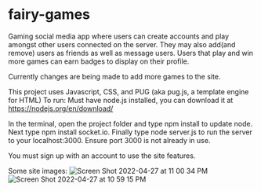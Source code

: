 # fairy-games
Gaming social media app where users can create accounts and play amongst other users connected on the server. They may also add(and remove) users as friends as well as message users. Users that play and win more games can earn badges to display on their profile.

Currently changes are being made to add more games to the site.

This project uses Javascript, CSS, and PUG (aka pug.js, a template engine for HTML) To run: Must have node.js installed, you can download it at https://nodejs.org/en/download/

In the terminal, open the project folder and type npm install to update node. Next type npm install socket.io. Finally type node server.js to run the server to your localhost:3000. Ensure port 3000 is not already in use. 

You must sign up with an account to use the site features.

Some site images:
![Screen Shot 2022-04-27 at 11 00 34 PM](https://user-images.githubusercontent.com/58537880/165667996-82195515-17ab-47b3-b7bc-e9e17d26fb7f.png)
![Screen Shot 2022-04-27 at 10 59 15 PM](https://user-images.githubusercontent.com/58537880/165667841-01d29568-bfc4-43b2-a1bd-9c8baee637d7.png)
